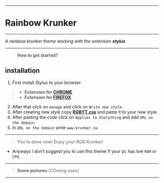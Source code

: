 __________
# Rainbow Krunker
__________

*A rainbow krunker theme working with the extension **stylus***
__________
>**How to get started?**
## installation
1. First install *Stylus* to your browser
>- **Extension for [CHROME](https://chrome.google.com/webstore/detail/stylus/clngdbkpkpeebahjckkjfobafhncgmne?hl=en)** 
>- **Extension for [FIREFOX](https://addons.mozilla.org/en-US/firefox/addon/styl-us/)** 
2. After that click on *`manage`* and click on *`Write new style`*.
3. After creating new *style* copy **[RGBYT.css](https://raw.githubusercontent.com/FIMARx/RainbowKrunker/main/RGBkrunker.css)** and paste it to your new *style*.
4. After pasting the *code* click on `Applies to Everything` and add `URL on the domain`.
5. In `URL on the domain` write `www.krunker.io`.
__________
> You're done now! Enjoy your RGB Krunker!
- Anyways I don't suggest you to use this theme if your pc has low `RAM` or `CPU`.
__________
> **Some pictures** [COming soon]

__________
